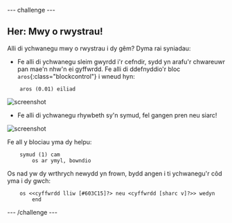 --- challenge ---

## Her: Mwy o rwystrau! 
Alli di ychwanegu mwy o rwystrau i dy gêm? Dyma rai syniadau:

+ Fe alli di ychwanegu sleim gwyrdd i'r cefndir, sydd yn arafu'r chwareuwr pan mae'n nhw'n ei gyffwrdd. Fe alli di ddefnyddio'r bloc `aros`{:class="blockcontrol"} i wneud hyn:

```blocks
	aros (0.01) eiliad
````

![screenshot](images/boat-algae.png)

+ Fe alli di ychwanegu rhywbeth sy'n symud, fel gangen pren neu siarc!

![screenshot](images/boat-obstacles.png)

Fe all y blociau yma dy helpu:

```blocks
	symud (1) cam
		os ar ymyl, bowndio

````

Os nad yw dy wrthrych newydd yn frown, bydd angen i ti ychwanegu'r côd yma i dy gwch:

```blocks
	os <<cyffwrdd lliw [#603C15]?> neu <cyffwrdd [sharc v]?>> wedyn
		end
```

--- /challenge ---
